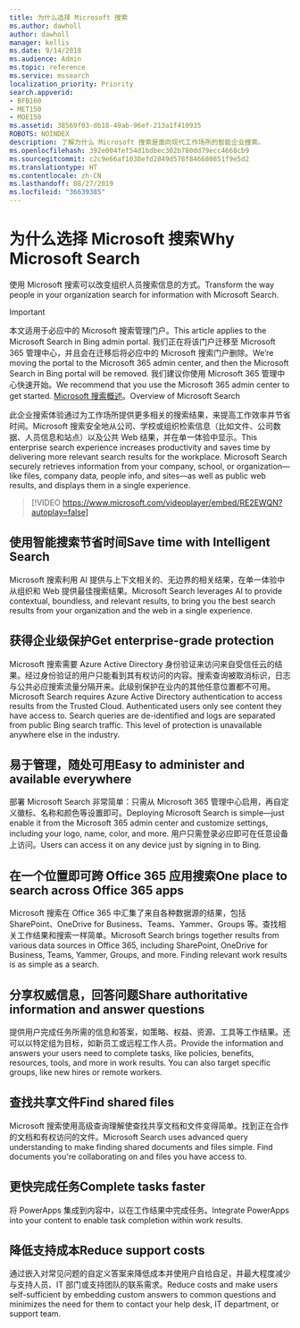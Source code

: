 ```yaml
---
title: 为什么选择 Microsoft 搜索
ms.author: dawholl
author: dawholl
manager: kellis
ms.date: 9/14/2018
ms.audience: Admin
ms.topic: reference
ms.service: mssearch
localization_priority: Priority
search.appverid:
- BFB160
- MET150
- MOE150
ms.assetid: 38569f03-db18-49ab-96ef-213a1f410935
ROBOTS: NOINDEX
description: 了解为什么 Microsoft 搜索是面向现代工作场所的智能企业搜索。
ms.openlocfilehash: 392e004fef54d1bdbec302b780dd79ecc4668cb9
ms.sourcegitcommit: c2c9e66af1038efd2849d578f846680851f9e5d2
ms.translationtype: HT
ms.contentlocale: zh-CN
ms.lasthandoff: 08/27/2019
ms.locfileid: "36639385"
---
```

# <a name="why-microsoft-search"></a><span data-ttu-id="7f722-103">为什么选择 Microsoft 搜索</span><span class="sxs-lookup"><span data-stu-id="7f722-103">Why Microsoft Search</span></span>

<span data-ttu-id="7f722-104">使用 Microsoft 搜索可以改变组织人员搜索信息的方式。</span><span class="sxs-lookup"><span data-stu-id="7f722-104">Transform the way people in your organization search for information with Microsoft Search.</span></span> 

> [!IMPORTANT]
> <span data-ttu-id="7f722-105">本文适用于必应中的 Microsoft 搜索管理门户。</span><span class="sxs-lookup"><span data-stu-id="7f722-105">This article applies to the Microsoft Search in Bing admin portal.</span></span> <span data-ttu-id="7f722-106">我们正在将该门户迁移至 Microsoft 365 管理中心，并且会在迁移后将必应中的 Microsoft 搜索门户删除。</span><span class="sxs-lookup"><span data-stu-id="7f722-106">We’re moving the portal to the Microsoft 365 admin center, and then the Microsoft Search in Bing portal will be removed.</span></span> <span data-ttu-id="7f722-107">我们建议你使用 Microsoft 365 管理中心快速开始。</span><span class="sxs-lookup"><span data-stu-id="7f722-107">We recommend that you use the Microsoft 365 admin center to get started.</span></span> <span data-ttu-id="7f722-108">[Microsoft 搜索概述](overview-microsoft-search.md)。</span><span class="sxs-lookup"><span data-stu-id="7f722-108">Overview of Microsoft Search</span></span>
  
<span data-ttu-id="7f722-p102">此企业搜索体验通过为工作场所提供更多相关的搜索结果，来提高工作效率并节省时间。Microsoft 搜索安全地从公司、学校或组织检索信息（比如文件、公司数据、人员信息和站点）以及公共 Web 结果，并在单一体验中显示。</span><span class="sxs-lookup"><span data-stu-id="7f722-p102">This enterprise search experience increases productivity and saves time by delivering more relevant search results for the workplace. Microsoft Search securely retrieves information from your company, school, or organization—like files, company data, people info, and sites—as well as public web results, and displays them in a single experience.</span></span>

> [!VIDEO https://www.microsoft.com/videoplayer/embed/RE2EWQN?autoplay=false]
  
## <a name="save-time-with-intelligent-search"></a><span data-ttu-id="7f722-111">使用智能搜索节省时间</span><span class="sxs-lookup"><span data-stu-id="7f722-111">Save time with Intelligent Search</span></span>

<span data-ttu-id="7f722-112">Microsoft 搜索利用 AI 提供与上下文相关的、无边界的相关结果，在单一体验中从组织和 Web 提供最佳搜索结果。</span><span class="sxs-lookup"><span data-stu-id="7f722-112">Microsoft Search leverages AI to provide contextual, boundless, and relevant results, to bring you the best search results from your organization and the web in a single experience.</span></span>
  
## <a name="get-enterprise-grade-protection"></a><span data-ttu-id="7f722-113">获得企业级保护</span><span class="sxs-lookup"><span data-stu-id="7f722-113">Get enterprise-grade protection</span></span>

<span data-ttu-id="7f722-p103">Microsoft 搜索需要 Azure Active Directory 身份验证来访问来自受信任云的结果。经过身份验证的用户只能看到其有权访问的内容。搜索查询被取消标识，日志与公共必应搜索流量分隔开来。此级别保护在业内的其他任意位置都不可用。</span><span class="sxs-lookup"><span data-stu-id="7f722-p103">Microsoft Search requires Azure Active Directory authentication to access results from the Trusted Cloud. Authenticated users only see content they have access to. Search queries are de-identified and logs are separated from public Bing search traffic. This level of protection is unavailable anywhere else in the industry.</span></span>
  
## <a name="easy-to-administer-and-available-everywhere"></a><span data-ttu-id="7f722-118">易于管理，随处可用</span><span class="sxs-lookup"><span data-stu-id="7f722-118">Easy to administer and available everywhere</span></span>

<span data-ttu-id="7f722-119">部署 Microsoft Search 非常简单：只需从 Microsoft 365 管理中心启用，再自定义徽标、名称和颜色等设置即可。</span><span class="sxs-lookup"><span data-stu-id="7f722-119">Deploying Microsoft Search is simple—just enable it from the Microsoft 365 admin center and customize settings, including your logo, name, color, and more.</span></span> <span data-ttu-id="7f722-120">用户只需登录必应即可在任意设备上访问。</span><span class="sxs-lookup"><span data-stu-id="7f722-120">Users can access it on any device just by signing in to Bing.</span></span>
  
## <a name="one-place-to-search-across-office-365-apps"></a><span data-ttu-id="7f722-121">在一个位置即可跨 Office 365 应用搜索</span><span class="sxs-lookup"><span data-stu-id="7f722-121">One place to search across Office 365 apps</span></span>

<span data-ttu-id="7f722-p105">Microsoft 搜索在 Office 365 中汇集了来自各种数据源的结果，包括 SharePoint、OneDrive for Business、Teams、Yammer、Groups 等。查找相关工作结果和搜索一样简单。</span><span class="sxs-lookup"><span data-stu-id="7f722-p105">Microsoft Search brings together results from various data sources in Office 365, including SharePoint, OneDrive for Business, Teams, Yammer, Groups, and more. Finding relevant work results is as simple as a search.</span></span>
  
## <a name="share-authoritative-information-and-answer-questions"></a><span data-ttu-id="7f722-124">分享权威信息，回答问题</span><span class="sxs-lookup"><span data-stu-id="7f722-124">Share authoritative information and answer questions</span></span>

<span data-ttu-id="7f722-p106">提供用户完成任务所需的信息和答案，如策略、权益、资源、工具等工作结果。还可以以特定组为目标，如新员工或远程工作人员。</span><span class="sxs-lookup"><span data-stu-id="7f722-p106">Provide the information and answers your users need to complete tasks, like policies, benefits, resources, tools, and more in work results. You can also target specific groups, like new hires or remote workers.</span></span>
  
## <a name="find-shared-files"></a><span data-ttu-id="7f722-127">查找共享文件</span><span class="sxs-lookup"><span data-stu-id="7f722-127">Find shared files</span></span>

<span data-ttu-id="7f722-p107">Microsoft 搜索使用高级查询理解使查找共享文档和文件变得简单。找到正在合作的文档和有权访问的文件。</span><span class="sxs-lookup"><span data-stu-id="7f722-p107">Microsoft Search uses advanced query understanding to make finding shared documents and files simple. Find documents you're collaborating on and files you have access to.</span></span> 
  
## <a name="complete-tasks-faster"></a><span data-ttu-id="7f722-130">更快完成任务</span><span class="sxs-lookup"><span data-stu-id="7f722-130">Complete tasks faster</span></span>

<span data-ttu-id="7f722-131">将 PowerApps 集成到内容中，以在工作结果中完成任务。</span><span class="sxs-lookup"><span data-stu-id="7f722-131">Integrate PowerApps into your content to enable task completion within work results.</span></span>
  
## <a name="reduce-support-costs"></a><span data-ttu-id="7f722-132">降低支持成本</span><span class="sxs-lookup"><span data-stu-id="7f722-132">Reduce support costs</span></span>

<span data-ttu-id="7f722-133">通过嵌入对常见问题的自定义答案来降低成本并使用户自给自足，并最大程度减少与支持人员、IT 部门或支持团队的联系需求。</span><span class="sxs-lookup"><span data-stu-id="7f722-133">Reduce costs and make users self-sufficient by embedding custom answers to common questions and minimizes the need for them to contact your help desk, IT department, or support team.</span></span>
  

